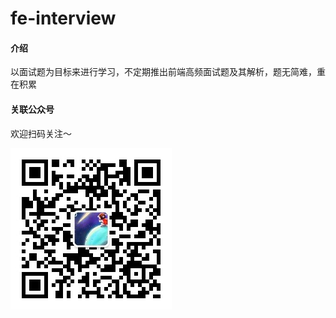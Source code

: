 # fe-interview

#### 介绍
以面试题为目标来进行学习，不定期推出前端高频面试题及其解析，题无简难，重在积累

#### 关联公众号

欢迎扫码关注～

![西西星球](./images/qrcode_for_wx.jpg)

